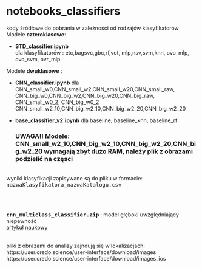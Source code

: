 # notebooks_classifiers


</h2>

kody źródłowe do pobrania w zależności od rodzajów klasyfikatorów<br>
Modele **czteroklasowe**: 
- <b>STD_classifier.ipynb </b> 
<br>dla klasyfikatorów : etc,bagsvc,gbc,rf,vot, mlp,nsv,svm,knn, ovo_mlp, ovo_svm, ovr_mlp<br>


Modele **dwuklasowe** :
- <b>CNN_classifier.ipynb</b> dla 
<br>CNN_small_w0,CNN_small_w2,CNN_small_w20,CNN_small_raw,
<br>CNN_big_w0,CNN_big_w2,CNN_big_w20,CNN_big_raw,
<br>   CNN_small_w0_2, CNN_big_w0_2
<br>CNN_small_w2_10,CNN_big_w2_10,CNN_big_w2_20,CNN_big_w2_20


- <b>base_classifier_v2.ipynb</b> dla baseline, baseline_knn, baseline_rf

  ### UWAGA!! Modele: CNN_small_w2_10,CNN_big_w2_10,CNN_big_w2_20,CNN_big_w2_20 wymagają zbyt dużo RAM, należy plik z obrazami podzielić na częsci


<br>
wyniki klasyfikacji zapisywane są do pliku w formacie:
<tt>nazwaKlasyfikatora_nazwaKatalogu.csv</tt>

<br><br>

<b><tt> cnn_multiclass_classifier.zip</tt> </b> : model głęboki uwzględniający niepewność
<br>[artykuł naukowy](https://www.mdpi.com/1424-8220/21/6/1963) 

<br>
pliki  z obrazami do analizy zajndują się w lokalizacjach:
<br> https://user.credo.science/user-interface/download/images
<br> https://user.credo.science/user-interface/download/images_ios
